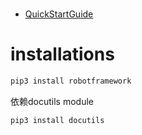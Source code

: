 # 
+ [QuickStartGuide](https://github.com/robotframework/QuickStartGuide/blob/master/QuickStart.rst)
# installations
```bash
pip3 install robotframework 
```

依赖docutils module
```bash
pip3 install docutils
```